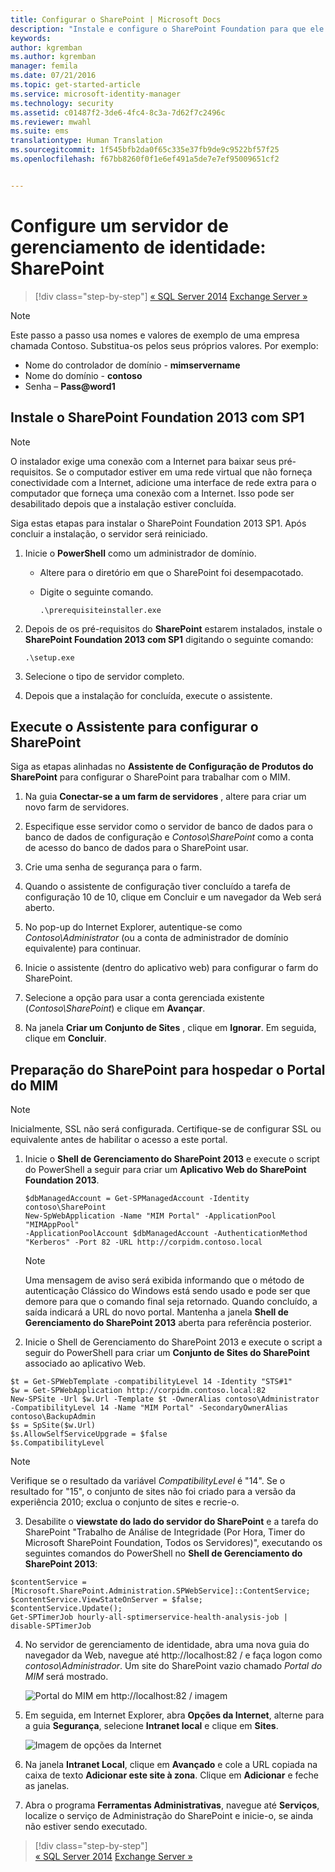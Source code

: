 ```yaml
---
title: Configurar o SharePoint | Microsoft Docs
description: "Instale e configure o SharePoint Foundation para que ele possa hospedar a página do Portal do MIM."
keywords: 
author: kgremban
ms.author: kgremban
manager: femila
ms.date: 07/21/2016
ms.topic: get-started-article
ms.service: microsoft-identity-manager
ms.technology: security
ms.assetid: c01487f2-3de6-4fc4-8c3a-7d62f7c2496c
ms.reviewer: mwahl
ms.suite: ems
translationtype: Human Translation
ms.sourcegitcommit: 1f545bfb2da0f65c335e37fb9de9c9522bf57f25
ms.openlocfilehash: f67bb8260f0f1e6ef491a5de7e7ef95009651cf2


---
```


# <a name="set-up-an-identity-management-server-sharepoint"></a>Configure um servidor de gerenciamento de identidade: SharePoint

>[!div class="step-by-step"]
[« SQL Server 2014](prepare-server-sql2014.md)
[Exchange Server »](prepare-server-exchange.md)

> [!NOTE]
> Este passo a passo usa nomes e valores de exemplo de uma empresa chamada Contoso. Substitua-os pelos seus próprios valores. Por exemplo:
> - Nome do controlador de domínio - **mimservername**
> - Nome do domínio - **contoso**
> - Senha – **Pass@word1**


## <a name="install-sharepoint-foundation-2013-with-sp1"></a>Instale o **SharePoint Foundation 2013 com SP1**

> [!NOTE]
> O instalador exige uma conexão com a Internet para baixar seus pré-requisitos. Se o computador estiver em uma rede virtual que não forneça conectividade com a Internet, adicione uma interface de rede extra para o computador que forneça uma conexão com a Internet. Isso pode ser desabilitado depois que a instalação estiver concluída.

Siga estas etapas para instalar o SharePoint Foundation 2013 SP1. Após concluir a instalação, o servidor será reiniciado.

1.  Inicie o **PowerShell** como um administrador de domínio.

    -   Altere para o diretório em que o SharePoint foi desempacotado.

    -   Digite o seguinte comando.

        ```
        .\prerequisiteinstaller.exe
        ```

2.  Depois de os pré-requisitos do **SharePoint** estarem instalados, instale o **SharePoint Foundation 2013 com SP1** digitando o seguinte comando:

    ```
    .\setup.exe
    ```

3.  Selecione o tipo de servidor completo.

4.  Depois que a instalação for concluída, execute o assistente.

## <a name="run-the-wizard-to-configure-sharepoint"></a>Execute o Assistente para configurar o SharePoint

Siga as etapas alinhadas no **Assistente de Configuração de Produtos do SharePoint** para configurar o SharePoint para trabalhar com o MIM.

1. Na guia **Conectar-se a um farm de servidores** , altere para criar um novo farm de servidores.

2. Especifique esse servidor como o servidor de banco de dados para o banco de dados de configuração e *Contoso\SharePoint* como a conta de acesso do banco de dados para o SharePoint usar.

3. Crie uma senha de segurança para o farm.

4. Quando o assistente de configuração tiver concluído a tarefa de configuração 10 de 10, clique em Concluir e um navegador da Web será aberto.

5. No pop-up do Internet Explorer, autentique-se como *Contoso\Administrator* (ou a conta de administrador de domínio equivalente) para continuar.

6. Inicie o assistente (dentro do aplicativo web) para configurar o farm do SharePoint.

7. Selecione a opção para usar a conta gerenciada existente (*Contoso\SharePoint*) e clique em **Avançar**.

8. Na janela **Criar um Conjunto de Sites** , clique em **Ignorar**.  Em seguida, clique em **Concluir**.

## <a name="prepare-sharepoint-to-host-the-mim-portal"></a>Preparação do SharePoint para hospedar o Portal do MIM

> [!NOTE]
> Inicialmente, SSL não será configurada. Certifique-se de configurar SSL ou equivalente antes de habilitar o acesso a este portal.

1. Inicie o **Shell de Gerenciamento do SharePoint 2013** e execute o script do PowerShell a seguir para criar um **Aplicativo Web do SharePoint Foundation 2013**.

    ```
    $dbManagedAccount = Get-SPManagedAccount -Identity contoso\SharePoint
    New-SpWebApplication -Name "MIM Portal" -ApplicationPool "MIMAppPool"
    -ApplicationPoolAccount $dbManagedAccount -AuthenticationMethod "Kerberos" -Port 82 -URL http://corpidm.contoso.local
    ```

    > [!NOTE]
    > Uma mensagem de aviso será exibida informando que o método de autenticação Clássico do Windows está sendo usado e pode ser que demore para que o comando final seja retornado. Quando concluído, a saída indicará a URL do novo portal. Mantenha a janela **Shell de Gerenciamento do SharePoint 2013** aberta para referência posterior.

2. Inicie o Shell de Gerenciamento do SharePoint 2013 e execute o script a seguir do PowerShell para criar um **Conjunto de Sites do SharePoint** associado ao aplicativo Web.

  ```
  $t = Get-SPWebTemplate -compatibilityLevel 14 -Identity "STS#1"
  $w = Get-SPWebApplication http://corpidm.contoso.local:82
  New-SPSite -Url $w.Url -Template $t -OwnerAlias contoso\Administrator
  -CompatibilityLevel 14 -Name "MIM Portal" -SecondaryOwnerAlias contoso\BackupAdmin
  $s = SpSite($w.Url)
  $s.AllowSelfServiceUpgrade = $false
  $s.CompatibilityLevel
  ```

  > [!NOTE]
  > Verifique se o resultado da variável *CompatibilityLevel* é "14". Se o resultado for "15", o conjunto de sites não foi criado para a versão da experiência 2010; exclua o conjunto de sites e recrie-o.

3. Desabilite o **viewstate do lado do servidor do SharePoint** e a tarefa do SharePoint "Trabalho de Análise de Integridade (Por Hora, Timer do Microsoft SharePoint Foundation, Todos os Servidores)", executando os seguintes comandos do PowerShell no **Shell de Gerenciamento do SharePoint 2013**:

  ```
  $contentService = [Microsoft.SharePoint.Administration.SPWebService]::ContentService;
  $contentService.ViewStateOnServer = $false;
  $contentService.Update();
  Get-SPTimerJob hourly-all-sptimerservice-health-analysis-job | disable-SPTimerJob
  ```

4. No servidor de gerenciamento de identidade, abra uma nova guia do navegador da Web, navegue até http://localhost:82 / e faça logon como *contoso\Administrador*.  Um site do SharePoint vazio chamado *Portal do MIM* será mostrado.

    ![Portal do MIM em http://localhost:82 / imagem](media/MIM-DeploySP1.png)

5. Em seguida, em Internet Explorer, abra **Opções da Internet**, alterne para a guia **Segurança**, selecione **Intranet local** e clique em **Sites**.

    ![Imagem de opções da Internet](media/MIM-DeploySP2.png)

6. Na janela **Intranet Local**, clique em **Avançado** e cole a URL copiada na caixa de texto **Adicionar este site à zona**. Clique em **Adicionar** e feche as janelas.

7. Abra o programa **Ferramentas Administrativas**, navegue até **Serviços**, localize o serviço de Administração do SharePoint e inicie-o, se ainda não estiver sendo executado.

>[!div class="step-by-step"]  
[« SQL Server 2014](prepare-server-sql2014.md)
[Exchange Server »](prepare-server-exchange.md)



<!--HONumber=Nov16_HO2-->


